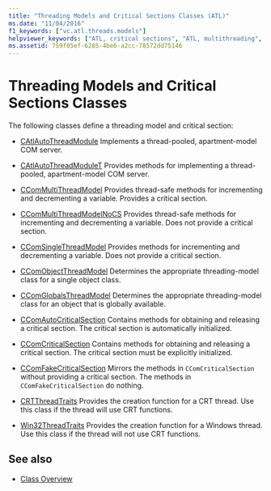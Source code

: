 ```yaml
---
title: "Threading Models and Critical Sections Classes (ATL)"
ms.date: "11/04/2016"
f1_keywords: ["vc.atl.threads.models"]
helpviewer_keywords: ["ATL, critical sections", "ATL, multithreading", "threading [ATL], models", "critical sections"]
ms.assetid: 759f05ef-6285-4be6-a2cc-78572dd75146
---
```

# Threading Models and Critical Sections Classes

The following classes define a threading model and critical section:

- [CAtlAutoThreadModule](../atl/reference/catlautothreadmodule-class.md) Implements a thread-pooled, apartment-model COM server.

- [CAtlAutoThreadModuleT](../atl/reference/catlautothreadmodulet-class.md) Provides methods for implementing a thread-pooled, apartment-model COM server.

- [CComMultiThreadModel](../atl/reference/ccommultithreadmodel-class.md) Provides thread-safe methods for incrementing and decrementing a variable. Provides a critical section.

- [CComMultiThreadModelNoCS](../atl/reference/ccommultithreadmodelnocs-class.md) Provides thread-safe methods for incrementing and decrementing a variable. Does not provide a critical section.

- [CComSingleThreadModel](../atl/reference/ccomsinglethreadmodel-class.md) Provides methods for incrementing and decrementing a variable. Does not provide a critical section.

- [CComObjectThreadModel](../atl/reference/atl-typedefs.md#ccomobjectthreadmodel) Determines the appropriate threading-model class for a single object class.

- [CComGlobalsThreadModel](../atl/reference/atl-typedefs.md#ccomglobalsthreadmodel) Determines the appropriate threading-model class for an object that is globally available.

- [CComAutoCriticalSection](../atl/reference/ccomautocriticalsection-class.md) Contains methods for obtaining and releasing a critical section. The critical section is automatically initialized.

- [CComCriticalSection](../atl/reference/ccomcriticalsection-class.md) Contains methods for obtaining and releasing a critical section. The critical section must be explicitly initialized.

- [CComFakeCriticalSection](../atl/reference/ccomfakecriticalsection-class.md) Mirrors the methods in `CComCriticalSection` without providing a critical section. The methods in `CComFakeCriticalSection` do nothing.

- [CRTThreadTraits](../atl/reference/crtthreadtraits-class.md) Provides the creation function for a CRT thread. Use this class if the thread will use CRT functions.

- [Win32ThreadTraits](../atl/reference/win32threadtraits-class.md) Provides the creation function for a Windows thread. Use this class if the thread will not use CRT functions.

## See also

- [Class Overview](../atl/atl-class-overview.md)
